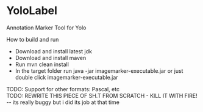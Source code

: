 # YoloLabel
Annotation Marker Tool for Yolo

How to build and run
* Download and install latest jdk
* Download and install maven
* Run mvn clean install
* In the target folder run java -jar imagemarker-executable.jar
  or just double click imagemarker-executable.jar


TODO: Support for other formats: Pascal, etc <br/>
TODO: REWRITE THIS PIECE OF SH.T FROM SCRATCH - KILL IT WITH FIRE!
-- its really buggy but i did its job at that time
